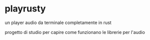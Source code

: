 # playrusty
un player audio da terminale completamente in rust 

progetto di studio per capire come funzionano le librerie per l'audio 

